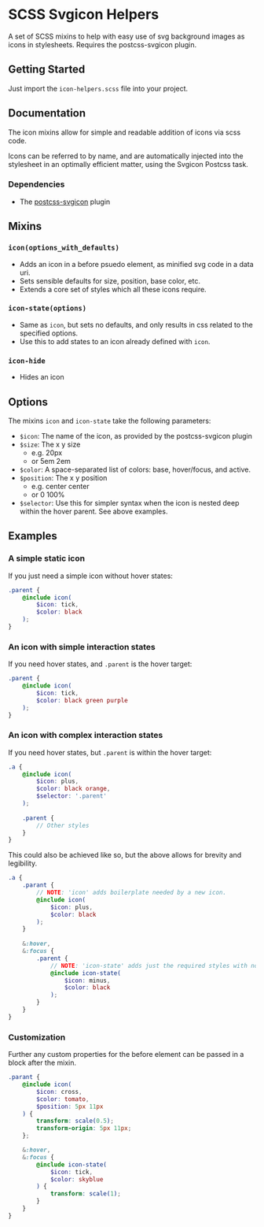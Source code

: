 # SCSS Svgicon Helpers

A set of SCSS mixins to help with easy use of svg background images as icons in stylesheets. Requires the postcss-svgicon plugin.

## Getting Started
Just import the `icon-helpers.scss` file into your project.

## Documentation

The icon mixins allow for simple and readable addition of icons via scss code.

Icons can be referred to by name, and are automatically injected into the stylesheet in an optimally efficient matter, using the Svgicon Postcss task.

### Dependencies

* The [postcss-svgicon](https://www.npmjs.com/package/postcss-svgicon) plugin

## Mixins

### `icon(options_with_defaults)`

* Adds an icon in a before psuedo element, as minified svg code in a data uri.
* Sets sensible defaults for size, position, base color, etc.
* Extends a core set of styles which all these icons require.

### `icon-state(options)`

* Same as `icon`, but sets no defaults, and only results in css related to the specified options.
* Use this to add states to an icon already defined with `icon`.

### `icon-hide`

* Hides an icon


## Options

The mixins `icon` and `icon-state` take the following parameters:

* `$icon`: The name of the icon, as provided by the postcss-svgicon plugin
* `$size`: The x y size
  - e.g. 20px
  - or 5em 2em
* `$color`: A space-separated list of colors: base, hover/focus, and active.
* `$position`: The x y position
  - e.g. center center
  - or 0 100%
* `$selector`: Use this for simpler syntax when the icon is nested deep within the hover parent. See above examples.


## Examples

### A simple static icon

If you just need a simple icon without hover states:

```scss
.parent {
	@include icon(
		$icon: tick,
		$color: black
	);
}
```

### An icon with simple interaction states

If you need hover states, and `.parent` is the hover target:

```scss
.parent {
	@include icon(
		$icon: tick,
		$color: black green purple
	);
}
```

### An icon with complex interaction states

If you need hover states, but `.parent` is within the hover target:

```scss
.a {
	@include icon(
		$icon: plus,
        $color: black orange,
        $selector: '.parent'
	);
	
	.parent {
		// Other styles
	}
}

```

This could also be achieved like so, but the above allows for brevity and legibility.

```scss
.a {
	.parant {
		// NOTE: 'icon' adds boilerplate needed by a new icon.
		@include icon(
			$icon: plus,
			$color: black
		);
	}
	
	&:hover,
	&:focus {
		.parent {
			// NOTE: 'icon-state' adds just the required styles with no boilerplate
			@include icon-state(
				$icon: minus,
				$color: black
			);
		}
	}
}
```

### Customization

Further any custom properties for the before element can be passed in a block after the mixin.

```scss
.parant {
	@include icon(
		$icon: cross,
		$color: tomato,
		$position: 5px 11px
	) {
		transform: scale(0.5);
		transform-origin: 5px 11px;
	};

	&:hover,
	&:focus {
		@include icon-state(
			$icon: tick,
			$color: skyblue
		) {
			transform: scale(1);
		}
	}
}
```
